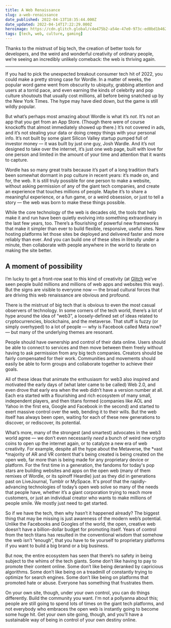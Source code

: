 ```yaml
---
title: A Web Renaissance
slug: a-web-renaissance
date_published: 2022-04-13T18:35:44.000Z
date_updated: 2022-04-14T17:22:29.000Z
heroimage: https://cdn.glitch.global/c4e475b2-a54e-47e0-973c-ed0bd1b46262/%20Greg-Rosenke-bricks.jpeg?v=1669519589433
tags: [tech, web, culture, gaming]
---
```


Thanks to the mistrust of big tech, the creation of better tools for developers, and the weird and wonderful creativity of ordinary people, we’re seeing an incredibly unlikely comeback: the web is thriving again.

---

If you had to pick the unexpected breakout consumer tech hit of 2022, you could make a pretty strong case for Wordle. In a matter of weeks, the popular word game went from obscurity to ubiquity, grabbing attention and users at a torrid pace, and even earning the kinds of celebrity and pop culture shoutouts that usually cost millions, all before being snatched up by the New York Times. The hype may have died down, but the game is still wildly popular.

But what’s perhaps most amazing about Wordle is what it’s *not*. It’s not an app that you get from an App Store. (Though there were of course knockoffs that almost immediately showed up there.) It’s not covered in ads, and it’s not stealing your data or doing creepy things with your personal info. It’s not built by some giant Silicon Valley startup pumped full of investor money — it was built by just one guy, Josh Wardle. And it’s not designed to take over the internet, it’s just one web page, built with love for one person and limited in the amount of your time and attention that it wants to capture.

Wordle has so many great traits because it’s part of a long tradition that’s been somewhat dormant in pop culture in recent years: it’s made on, and for, the web. It is still truly possible for one person to make a website, without asking permission of any of the giant tech companies, and create an experience that touches millions of people. Maybe it’s to share a meaningful experience, or a fun game, or a weird obsession, or just to tell a story — the web was born to make these things possible.

While the core technology of the web is decades old, the tools that help make it and run have been quietly evolving into something extraordinary in the last few years, too. There’s a flourishing of powerful new frameworks that make it simpler than ever to build flexible, responsive, useful sites. New hosting platforms let those sites be deployed and delivered faster and more reliably than ever. And you can build one of these sites in literally under a minute, then collaborate with people anywhere in the world to iterate on making the site better.

## A moment of possibility

I’m lucky to get a front-row seat to this kind of creativity (at [Glitch](https://glitch.com/) we’ve seen people build millions and millions of web apps and websites this way). But the signs are visible to everyone now — the broad cultural forces that are driving this web renaissance are obvious and profound.

There is the mistrust of big tech that is obvious to even the most casual observers of technology. In some corners of the tech world, there’s a lot of hype around the idea of “web3”, a loosely-defined set of ideas related to cryptocurrencies, blockchains, and the metaverse. That stuff is fuzzy (or simply overhyped) to a lot of people — why is Facebook called Meta now? — but many of the underlying themes are resonant.

People should have ownership and control of their data online. Users should be able to connect to services and then move between them freely without having to ask permission from any big tech companies. Creators should be fairly compensated for their work. Communities and movements should easily be able to form groups and collaborate together to achieve their goals.

All of these ideas that animate the enthusiasm for web3 also inspired and motivated the early days of (what later came to be called) Web 2.0, and even drove that early era when the web didn’t have a version number at all. Each era started with a flourishing and rich ecosystem of many small, independent players, and then titans formed (companies like AOL and Yahoo in the first era, Google and Facebook in the second) and started to exert massive control over the web, bending it to their wills. But the web itself has always been open, waiting for each of these new generations to discover, or rediscover, its potential.

What’s more, many of the strongest (and smartest) advocates in the web3 world agree — we don’t even necessarily *need* a bunch of weird new crypto coins to open up the internet again, or to catalyze a new era of web creativity. For example, despite all the hype about the Metaverse, the *vast *majority of AR and VR content that's being created is being created on the open web, far more than is being made for any proprietary device or platform. For the first time in a generation, the fandoms for today's pop stars are building websites and apps on the open web (many of them remixes of Wordle, or its spinoff Heardle) just as they did in generations past on LiveJournal, Tumblr or MySpace. It's proof that the rapidly-advancing technologies of today’s open web solve so many of the needs that people have, whether it’s a giant corporation trying to reach more customers, or just an individual creator who wants to make millions of people smile. We mostly just need to get started.

So if we have the tech, then why hasn’t it happened already? The biggest thing that may be missing is just awareness of the modern web’s potential. Unlike the Facebooks and Googles of the world, the open, creative web doesn’t have a billion-dollar budget for promoting itself. Years of control from the tech titans has resulted in the conventional wisdom that somehow the web isn’t “enough”, that you have to tie yourself to proprietary platforms if you want to build a big brand or a big business.

But now, the entire ecosystem has seen that there’s no safety in being subject to the whims of the tech giants. Some don’t like having to pay to promote their content online. Some don’t like being deranked by capricious algorithms. Some don’t like being on a treadmill of constantly trying to optimize for search engines. Some don’t like being on platforms that promoted hate or abuse. Everyone has something that frustrates them.

On your own site, though, under your own control, you can do things differently. Build the community you want. I'm not a pollyanna about this; people are still going to spend lots of times on the giant tech platforms, and not everybody who embraces the open web is instantly going to become some huge hit. Get your own site going, though, and you’ll have a sustainable way of being in control of your own destiny online.

